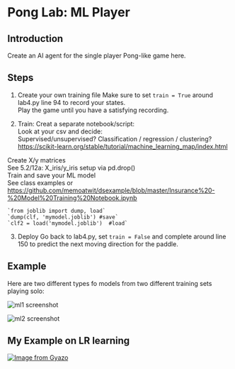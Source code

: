 # Pong Lab: ML Player


## Introduction
Create an AI agent for the single player Pong-like game here.

## Steps

1. Create your own training file 
Make sure to set  `train = True` around lab4.py line 94 to record your states.  
Play the game until you have a satisfying recording. 

2. Train: 
Creat a separate notebook/script:  
Look at your csv and decide:  
	Supervised/unsupervised?
	Classification / regression / clustering? 
	https://scikit-learn.org/stable/tutorial/machine_learning_map/index.html

Create X/y matrices  
See 5.2/12a: X_iris/y_iris setup via pd.drop()  
Train and save your ML model  
See class examples or https://github.com/memoatwit/dsexample/blob/master/Insurance%20-%20Model%20Training%20Notebook.ipynb
	
	`from joblib import dump, load`  
	`dump(clf, 'mymodel.joblib') #save`  
	`clf2 = load('mymodel.joblib')  #load`  
3. Deploy
Go back to lab4.py, set `train = False` and complete around line 150 to predict the next moving direction for the paddle. 

## Example
Here are two different types fo models from two different training sets playing solo:

![ml1 screenshot](./pong_ml1.gif)

![ml2 screenshot](./pong_ml2.gif)



## My Example on LR learning

[![Image from Gyazo](https://i.gyazo.com/da246fc9481e47cf4ddd952df61fb949.gif)](https://gyazo.com/da246fc9481e47cf4ddd952df61fb949)
